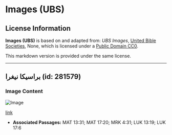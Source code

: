 # Images (UBS)

## License Information

**Images (UBS)** is based on and adapted from: _UBS Images_, [United Bible Societies](https://unitedbiblesocieties.org/), None, which is licensed under a [Public Domain CC0](https://creativecommons.org/public-domain/cc0/).

This markdown version is provided under the same license.



--------------------------------

## براسيكا نيغرا (id: 281579)

### Image Content

![Image](https://cdn.aquifer.bible/aquifer-content/resources/Media/WEB-0087_brassica_nigra.jpg)

[link](https://cdn.aquifer.bible/aquifer-content/resources/Media/WEB-0087_brassica_nigra.jpg)

* **Associated Passages:** MAT 13:31; MAT 17:20; MRK 4:31; LUK 13:19; LUK 17:6

